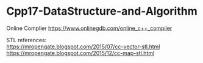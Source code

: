 # Cpp17-DataStructure-and-Algorithm 
 
Online Complier https://www.onlinegdb.com/online_c++_compiler 
 
STL references:  
https://mropengate.blogspot.com/2015/07/cc-vector-stl.html  
https://mropengate.blogspot.com/2015/12/cc-map-stl.html 
